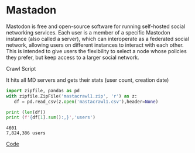 # Mastadon

Mastodon is free and open-source software for running self-hosted
social networking services. Each user is a member of a specific
Mastodon instance (also called a server), which can interoperate as a
federated social network, allowing users on different instances to
interact with each other. This is intended to give users the
flexibility to select a node whose policies they prefer, but keep
access to a larger social network.

Crawl Script

It hits all MD servers and gets their stats (user count, creation date)

```python
import zipfile, pandas as pd
with zipfile.ZipFile('mastacrawl1.zip', 'r') as z:
   df = pd.read_csv(z.open('mastacrawl1.csv'),header=None) 
```

```python
print (len(df))
print (f'{df[1].sum():,}','users')
```
```text
4601
7,824,386 users
```

[Code](masta.py)











